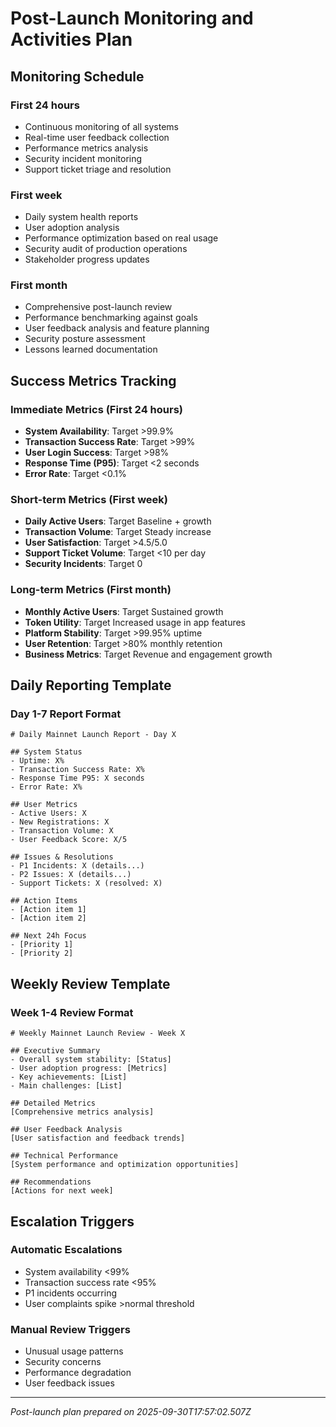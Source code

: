 # Post-Launch Monitoring and Activities Plan

## Monitoring Schedule


### First 24 hours
- Continuous monitoring of all systems
- Real-time user feedback collection
- Performance metrics analysis
- Security incident monitoring
- Support ticket triage and resolution


### First week
- Daily system health reports
- User adoption analysis
- Performance optimization based on real usage
- Security audit of production operations
- Stakeholder progress updates


### First month
- Comprehensive post-launch review
- Performance benchmarking against goals
- User feedback analysis and feature planning
- Security posture assessment
- Lessons learned documentation


## Success Metrics Tracking

### Immediate Metrics (First 24 hours)
- **System Availability**: Target >99.9%
- **Transaction Success Rate**: Target >99%
- **User Login Success**: Target >98%
- **Response Time (P95)**: Target <2 seconds
- **Error Rate**: Target <0.1%

### Short-term Metrics (First week)
- **Daily Active Users**: Target Baseline + growth
- **Transaction Volume**: Target Steady increase
- **User Satisfaction**: Target >4.5/5.0
- **Support Ticket Volume**: Target <10 per day
- **Security Incidents**: Target 0

### Long-term Metrics (First month)
- **Monthly Active Users**: Target Sustained growth
- **Token Utility**: Target Increased usage in app features
- **Platform Stability**: Target >99.95% uptime
- **User Retention**: Target >80% monthly retention
- **Business Metrics**: Target Revenue and engagement growth

## Daily Reporting Template

### Day 1-7 Report Format
```
# Daily Mainnet Launch Report - Day X

## System Status
- Uptime: X%
- Transaction Success Rate: X%
- Response Time P95: X seconds
- Error Rate: X%

## User Metrics  
- Active Users: X
- New Registrations: X
- Transaction Volume: X
- User Feedback Score: X/5

## Issues & Resolutions
- P1 Incidents: X (details...)
- P2 Issues: X (details...)
- Support Tickets: X (resolved: X)

## Action Items
- [Action item 1]
- [Action item 2]

## Next 24h Focus
- [Priority 1]
- [Priority 2]
```

## Weekly Review Template

### Week 1-4 Review Format
```
# Weekly Mainnet Launch Review - Week X

## Executive Summary
- Overall system stability: [Status]
- User adoption progress: [Metrics]
- Key achievements: [List]
- Main challenges: [List]

## Detailed Metrics
[Comprehensive metrics analysis]

## User Feedback Analysis
[User satisfaction and feedback trends]

## Technical Performance
[System performance and optimization opportunities]

## Recommendations
[Actions for next week]
```

## Escalation Triggers

### Automatic Escalations
- System availability <99%
- Transaction success rate <95%
- P1 incidents occurring
- User complaints spike >normal threshold

### Manual Review Triggers
- Unusual usage patterns
- Security concerns
- Performance degradation
- User feedback issues

---
*Post-launch plan prepared on 2025-09-30T17:57:02.507Z*
